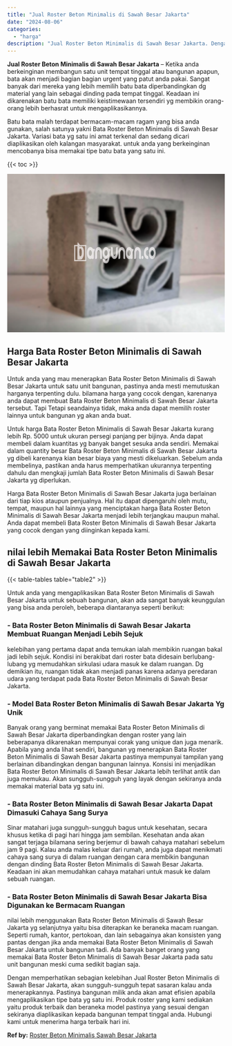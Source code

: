 ```yaml
---
title: "Jual Roster Beton Minimalis di Sawah Besar Jakarta"
date: "2024-08-06"
categories: 
  - "harga"
description: "Jual Roster Beton Minimalis di Sawah Besar Jakarta. Dengan memperhatikan sebagian kelebihan Jual Roster Beton Minimalis di Sawah Besar Jakarta, akan sungguh-..."
---
```


**Jual Roster Beton Minimalis di Sawah Besar Jakarta** – Ketika anda berkeinginan membangun satu unit tempat tinggal atau bangunan apapun, bata akan menjadi bagian bagian urgent yang patut anda pakai. Sangat banyak dari mereka yang lebih memilih batu bata diperbandingkan dg material yang lain sebagai dinding pada tempat tinggal. Keadaan ini dikarenakan batu bata memiliki keistimewaan tersendiri yg membikin orang-orang lebih berhasrat untuk mengaplikasikannya.

Batu bata malah terdapat bermacam-macam ragam yang bisa anda gunakan, salah satunya yakni Bata Roster Beton Minimalis di Sawah Besar Jakarta. Variasi bata yg satu ini amat terkenal dan sedang dicari diaplikasikan oleh kalangan masyarakat. untuk anda yang berkeinginan mencobanya bisa memakai tipe batu bata yang satu ini.

{{< toc >}}

![Jual Roster Beton Minimalis di Sawah Besar Jakarta](/images/bata-roster-minimalis-16.png)

## Harga Bata Roster Beton Minimalis di Sawah Besar Jakarta

Untuk anda yang mau menerapkan Bata Roster Beton Minimalis di Sawah Besar Jakarta untuk satu unit bangunan, pastinya anda mesti memutuskan harganya terpenting dulu. bilamana harga yang cocok dengan, karenanya anda dapat membuat Bata Roster Beton Minimalis di Sawah Besar Jakarta tersebut. Tapi Tetapi seandainya tidak, maka anda dapat memilih roster lainnya untuk bangunan yg akan anda buat.

Untuk harga Bata Roster Beton Minimalis di Sawah Besar Jakarta kurang lebih Rp. 5000 untuk ukuran persegi panjang per bijinya. Anda dapat membeli dalam kuantitas yg banyak banget sesuka anda sendiri. Memakai dalam quantity besar Bata Roster Beton Minimalis di Sawah Besar Jakarta yg dibeli karenanya kian besar biaya yang mesti dikeluarkan. Sebelum anda membelinya, pastikan anda harus memperhatikan ukurannya terpenting dahulu dan mengkaji jumlah Bata Roster Beton Minimalis di Sawah Besar Jakarta yg diperlukan.

Harga Bata Roster Beton Minimalis di Sawah Besar Jakarta juga berlainan dari tiap kios ataupun penjualnya. Hal itu dapat dipengaruhi oleh mutu, tempat, maupun hal lainnya yang menciptakan harga Bata Roster Beton Minimalis di Sawah Besar Jakarta menjadi lebih terjangkau maupun mahal. Anda dapat membeli Bata Roster Beton Minimalis di Sawah Besar Jakarta yang cocok dengan yang diinginkan kepada kami.

## nilai lebih Memakai Bata Roster Beton Minimalis di Sawah Besar Jakarta

{{< table-tables table="table2" >}}

Untuk anda yang mengaplikasikan Bata Roster Beton Minimalis di Sawah Besar Jakarta untuk sebuah bangunan, akan ada sangat banyak keunggulan yang bisa anda peroleh, beberapa diantaranya seperti berikut:

### \- Bata Roster Beton Minimalis di Sawah Besar Jakarta Membuat Ruangan Menjadi Lebih Sejuk

kelebihan yang pertama dapat anda temukan ialah membikin ruangan bakal jadi lebih sejuk. Kondisi ini berakibat dari roster bata didesain berlubang-lubang yg memudahkan sirkulasi udara masuk ke dalam ruangan. Dg demikian itu, ruangan tidak akan menjadi panas karena adanya peredaran udara yang terdapat pada Bata Roster Beton Minimalis di Sawah Besar Jakarta.

### \- Model Bata Roster Beton Minimalis di Sawah Besar Jakarta Yg Unik

Banyak orang yang berminat memakai Bata Roster Beton Minimalis di Sawah Besar Jakarta diperbandingkan dengan roster yang lain beberapanya dikarenakan mempunyai corak yang unique dan juga menarik. Apabila yang anda lihat sendiri, bangunan yg menerapkan Bata Roster Beton Minimalis di Sawah Besar Jakarta pastinya mempunyai tampilan yang berlainan dibandingkan dengan bangunan lainnya. Konsisi ini menjadikan Bata Roster Beton Minimalis di Sawah Besar Jakarta lebih terlihat antik dan juga memukau. Akan sungguh-sungguh yang layak dengan sekiranya anda memakai material bata yg satu ini.

### \- Bata Roster Beton Minimalis di Sawah Besar Jakarta Dapat Dimasuki Cahaya Sang Surya

Sinar matahari juga sungguh-sungguh bagus untuk kesehatan, secara khusus ketika di pagi hari hingga jam sembilan. Kesehatan anda akan sangat terjaga bilamana sering berjemur di bawah cahaya matahari sebelum jam 9 pagi. Kalau anda malas keluar dari rumah, anda juga dapat menikmati cahaya sang surya di dalam ruangan dengan cara membikin bangunan dengan dinding Bata Roster Beton Minimalis di Sawah Besar Jakarta. Keadaan ini akan memudahkan cahaya matahari untuk masuk ke dalam sebuah ruangan.

### \- Bata Roster Beton Minimalis di Sawah Besar Jakarta Bisa Digunakan ke Bermacam Ruangan

nilai lebih menggunakan Bata Roster Beton Minimalis di Sawah Besar Jakarta yg selanjutnya yaitu bisa diterapkan ke beraneka macam ruangan. Seperti rumah, kantor, pertokoan, dan lain sebagainya akan konsisten yang pantas dengan jika anda memakai Bata Roster Beton Minimalis di Sawah Besar Jakarta untuk bangunan tadi. Ada banyak banget orang yang memakai Bata Roster Beton Minimalis di Sawah Besar Jakarta pada satu unit bangunan meski cuma sedikit bagian saja.

Dengan memperhatikan sebagian kelebihan Jual Roster Beton Minimalis di Sawah Besar Jakarta, akan sungguh-sungguh tepat sasaran kalau anda menerapkannya. Pastinya bangunan milik anda akan amat efisien apabila mengaplikasikan tipe bata yg satu ini. Produk roster yang kami sediakan yaitu produk terbaik dan beraneka model pastinya yang sesuai dengan sekiranya diaplikasikan kepada bangunan tempat tinggal anda. Hubungi kami untuk menerima harga terbaik hari ini.

**Ref by:** [Roster Beton Minimalis Sawah Besar Jakarta](https://id.wikipedia.org/wiki/Roster)
